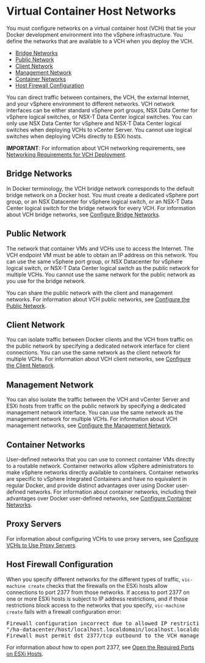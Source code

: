 # Virtual Container Host Networks #

You must configure networks on a virtual container host (VCH) that tie your Docker development environment into the vSphere infrastructure. You define the networks that are available to a VCH when you deploy the VCH.

- [Bridge Networks](#bridge) 
- [Public Network](#public) 
- [Client Network](#client) 
- [Management Network](#mgmt) 
- [Container Networks](#container) 
- [Host Firewall Configuration](#firewall)

You can direct traffic between containers, the VCH, the external Internet, and your vSphere environment to different networks. VCH network interfaces can be either standard vSphere port groups, NSX Data Center for vSphere logical switches, or NSX-T Data Center logical switches. You can only use NSX Data Center for vSphere and NSX-T Data Center logical switches when deploying VCHs to vCenter Server. You cannot use logical switches when deploying VCHs directly to ESXi hosts. 

**IMPORTANT**: For information about VCH networking requirements, see [Networking Requirements for VCH Deployment](network_reqs.md#vchnetworkreqs).

## Bridge Networks <a id="bridge"></a>

In Docker terminology, the VCH bridge network corresponds to the default bridge network on a Docker host. You must create a dedicated vSphere port group, or an NSX Datacenter for vSphere logical switch, or an NSX-T Data Center logical switch for the bridge network for every VCH. For information about VCH bridge networks, see [Configure Bridge Networks](bridge_network.md).

## Public Network <a id="public"></a>

The network that container VMs and VCHs use to access the Internet. The VCH endpoint VM must be able to obtain an IP address on this network. You can use the same vSphere port group, or NSX Datacenter for vSphere logical switch, or NSX-T Data Center logical switch as the public network for multiple VCHs. You cannot use the same network for the public network as you use for the bridge network.

You can share the public network with the client and management networks. For information about VCH public networks, see [Configure the Public Network](public_network.md).

## Client Network <a id="client"></a>

You can isolate traffic between Docker clients and the VCH from traffic on the public network by specifying a dedicated network interface for client connections. You can use the same network as the client network for multiple VCHs. For information about VCH client networks, see [Configure the Client Network](client_network.md).

## Management Network <a id="mgmt"></a>

You can also isolate the traffic between the VCH and vCenter Server and ESXi hosts from traffic on the public network by specifying a dedicated management network interface. You can use the same network as the management network for multiple VCHs. For information about VCH management networks, see [Configure the Management Network](mgmt_network.md).

## Container Networks <a id="container"></a>

User-defined networks that you can use to connect container VMs directly to a routable network. Container networks allow vSphere administrators to make vSphere networks directly available to containers. Container networks are specific to vSphere Integrated Containers and have no equivalent in regular Docker, and provide distinct advantages over using Docker user-defined networks. For information about container networks, including their advantages over Docker user-defined networks, see [Configure Container Networks](container_networks.md).

## Proxy Servers <a id="proxy"></a>

For information about configuring VCHs to use proxy servers, see [Configure VCHs to Use Proxy Servers](vch_proxy.md).

## Host Firewall Configuration <a id="firewall"></a>

When you specify different networks for the different types of traffic, `vic-machine create` checks that the firewalls on the ESXi hosts allow connections to port 2377 from those networks. If access to port 2377 on one or more ESXi hosts is subject to IP address restrictions, and if those restrictions block access to the networks that you specify, `vic-machine create` fails with a firewall configuration error:
<pre>Firewall configuration incorrect due to allowed IP restrictions on hosts: 
"/ha-datacenter/host/localhost.localdomain/localhost.localdomain" 
Firewall must permit dst 2377/tcp outbound to the VCH management interface
</pre>

For information about how to open port 2377, see [Open the Required Ports on ESXi Hosts](open_ports_on_hosts.md).